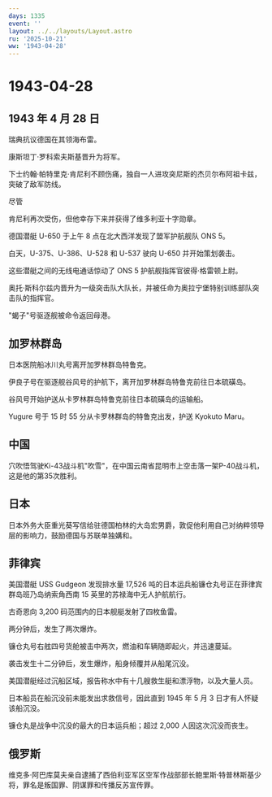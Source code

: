 ```yaml
---
days: 1335
event: ''
layout: ../../layouts/Layout.astro
ru: '2025-10-21'
ww: '1943-04-28'
---
```


# 1943-04-28

## 1943 年 4 月 28 日

瑞典抗议德国在其领海布雷。

康斯坦丁·罗科索夫斯基晋升为将军。

下士约翰·帕特里克·肯尼利不顾伤痛，独自一人进攻突尼斯的杰贝尔布阿祖卡兹，突破了敌军防线。

尽管

肯尼利再次受伤，但他幸存下来并获得了维多利亚十字勋章。

德国潜艇 U-650 于上午 8 点在北大西洋发现了盟军护航舰队 ONS 5。

白天，U-375、U-386、U-528 和 U-537 驶向 U-650 并开始策划袭击。

这些潜艇之间的无线电通话惊动了 ONS 5 护航舰指挥官彼得·格雷顿上尉。

奥托·斯科尔兹内晋升为一级突击队大队长，并被任命为奥拉宁堡特别训练部队突击队的指挥官。

"蝎子"号驱逐舰被命令返回母港。

## 加罗林群岛

日本医院船冰川丸号离开加罗林群岛特鲁克。

伊良子号在驱逐舰谷风号的护航下，离开加罗林群岛特鲁克前往日本硫磺岛。

谷风号开始护送从卡罗林群岛特鲁克前往日本硫磺岛的运输船。

Yugure 号于 15 时 55 分从卡罗林群岛的特鲁克出发，护送 Kyokuto Maru。

## 中国

穴吹悟驾驶Ki-43战斗机"吹雪"，在中国云南省昆明市上空击落一架P-40战斗机，这是他的第35次胜利。

## 日本

日本外务大臣重光葵写信给驻德国柏林的大岛宏男爵，敦促他利用自己对纳粹领导层的影响力，鼓励德国与苏联单独媾和。

## 菲律宾

美国潜艇 USS Gudgeon 发现排水量 17,526
吨的日本运兵船镰仓丸号正在菲律宾群岛班乃岛纳索角西南 15
英里的苏禄海中无人护航航行。

古奇恩向 3,200 码范围内的日本舰艇发射了四枚鱼雷。

两分钟后，发生了两次爆炸。

镰仓丸号右舷四号货舱被击中两次，燃油和车辆随即起火，并迅速蔓延。

袭击发生十二分钟后，发生爆炸，船身倾覆并从船尾沉没。

美国潜艇经过沉船区域，报告称水中有十几艘救生艇和漂浮物，以及大量人员。

日本船员在船沉没前未能发出求救信号，因此直到 1945 年 5 月 3
日才有人怀疑该船沉没。

镰仓丸是战争中沉没的最大的日本运兵船；超过 2,000 人因这次沉没而丧生。

## 俄罗斯

维克多·阿巴库莫夫亲自逮捕了西伯利亚军区空军作战部部长鲍里斯·特普林斯基少将，罪名是叛国罪、阴谋罪和传播反苏宣传罪。